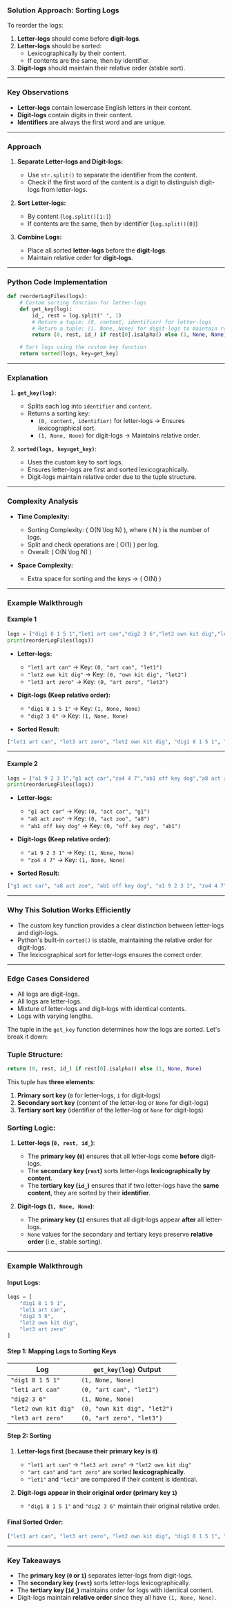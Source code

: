 ### **Solution Approach: Sorting Logs**

To reorder the logs:
1. **Letter-logs** should come before **digit-logs**.
2. **Letter-logs** should be sorted:
   - Lexicographically by their content.
   - If contents are the same, then by identifier.
3. **Digit-logs** should maintain their relative order (stable sort).

---

### **Key Observations**

- **Letter-logs** contain lowercase English letters in their content.
- **Digit-logs** contain digits in their content.
- **Identifiers** are always the first word and are unique.

---

### **Approach**

1. **Separate Letter-logs and Digit-logs:**
   - Use `str.split()` to separate the identifier from the content.
   - Check if the first word of the content is a digit to distinguish digit-logs from letter-logs.

2. **Sort Letter-logs:**
   - By content (`log.split()[1:]`)
   - If contents are the same, then by identifier (`log.split()[0]`)

3. **Combine Logs:**
   - Place all sorted **letter-logs** before the **digit-logs**.
   - Maintain relative order for **digit-logs**.

---

### **Python Code Implementation**

```python
def reorderLogFiles(logs):
    # Custom sorting function for letter-logs
    def get_key(log):
        id_, rest = log.split(" ", 1)
        # Return a tuple: (0, content, identifier) for letter-logs
        # Return a tuple: (1, None, None) for digit-logs to maintain relative order
        return (0, rest, id_) if rest[0].isalpha() else (1, None, None)

    # Sort logs using the custom key function
    return sorted(logs, key=get_key)
```

---

### **Explanation**

1. **`get_key(log)`**:
   - Splits each log into `identifier` and `content`.
   - Returns a sorting key:
     - `(0, content, identifier)` for letter-logs → Ensures lexicographical sort.
     - `(1, None, None)` for digit-logs → Maintains relative order.

2. **`sorted(logs, key=get_key)`**:
   - Uses the custom key to sort logs.
   - Ensures letter-logs are first and sorted lexicographically.
   - Digit-logs maintain relative order due to the tuple structure.

---

### **Complexity Analysis**

- **Time Complexity:**
  - Sorting Complexity: \( O(N \log N) \), where \( N \) is the number of logs.
  - Split and check operations are \( O(1) \) per log.
  - Overall: \( O(N \log N) \)

- **Space Complexity:**
  - Extra space for sorting and the keys → \( O(N) \)

---

### **Example Walkthrough**

#### **Example 1**
```python
logs = ["dig1 8 1 5 1","let1 art can","dig2 3 6","let2 own kit dig","let3 art zero"]
print(reorderLogFiles(logs))
```

- **Letter-logs:**
  - `"let1 art can"` → Key: `(0, "art can", "let1")`
  - `"let2 own kit dig"` → Key: `(0, "own kit dig", "let2")`
  - `"let3 art zero"` → Key: `(0, "art zero", "let3")`

- **Digit-logs (Keep relative order):**
  - `"dig1 8 1 5 1"` → Key: `(1, None, None)`
  - `"dig2 3 6"` → Key: `(1, None, None)`

- **Sorted Result:**
```python
["let1 art can", "let3 art zero", "let2 own kit dig", "dig1 8 1 5 1", "dig2 3 6"]
```

---

#### **Example 2**
```python
logs = ["a1 9 2 3 1","g1 act car","zo4 4 7","ab1 off key dog","a8 act zoo"]
print(reorderLogFiles(logs))
```

- **Letter-logs:**
  - `"g1 act car"` → Key: `(0, "act car", "g1")`
  - `"a8 act zoo"` → Key: `(0, "act zoo", "a8")`
  - `"ab1 off key dog"` → Key: `(0, "off key dog", "ab1")`

- **Digit-logs (Keep relative order):**
  - `"a1 9 2 3 1"` → Key: `(1, None, None)`
  - `"zo4 4 7"` → Key: `(1, None, None)`

- **Sorted Result:**
```python
["g1 act car", "a8 act zoo", "ab1 off key dog", "a1 9 2 3 1", "zo4 4 7"]
```

---

### **Why This Solution Works Efficiently**
- The custom key function provides a clear distinction between letter-logs and digit-logs.
- Python's built-in `sorted()` is stable, maintaining the relative order for digit-logs.
- The lexicographical sort for letter-logs ensures the correct order.

---

### **Edge Cases Considered**
- All logs are digit-logs.
- All logs are letter-logs.
- Mixture of letter-logs and digit-logs with identical contents.
- Logs with varying lengths.



The tuple in the `get_key` function determines how the logs are sorted. Let's break it down:

### **Tuple Structure:**
```python
return (0, rest, id_) if rest[0].isalpha() else (1, None, None)
```
This tuple has **three elements**:
1. **Primary sort key** (`0` for letter-logs, `1` for digit-logs)
2. **Secondary sort key** (content of the letter-log or `None` for digit-logs)
3. **Tertiary sort key** (identifier of the letter-log or `None` for digit-logs)

### **Sorting Logic:**
1. **Letter-logs (`0, rest, id_`)**:
   - The **primary key (`0`)** ensures that all letter-logs come **before** digit-logs.
   - The **secondary key (`rest`)** sorts letter-logs **lexicographically by content**.
   - The **tertiary key (`id_`)** ensures that if two letter-logs have the **same content**, they are sorted by their **identifier**.

2. **Digit-logs (`1, None, None`)**:
   - The **primary key (`1`)** ensures that all digit-logs appear **after** all letter-logs.
   - `None` values for the secondary and tertiary keys preserve **relative order** (i.e., stable sorting).

---

### **Example Walkthrough**
#### **Input Logs:**
```python
logs = [
    "dig1 8 1 5 1",
    "let1 art can",
    "dig2 3 6",
    "let2 own kit dig",
    "let3 art zero"
]
```
#### **Step 1: Mapping Logs to Sorting Keys**
| Log                 | `get_key(log)` Output       |
|---------------------|---------------------------|
| `"dig1 8 1 5 1"`   | `(1, None, None)`          |
| `"let1 art can"`   | `(0, "art can", "let1")`   |
| `"dig2 3 6"`       | `(1, None, None)`          |
| `"let2 own kit dig"` | `(0, "own kit dig", "let2")` |
| `"let3 art zero"`  | `(0, "art zero", "let3")`  |

#### **Step 2: Sorting**
1. **Letter-logs first (because their primary key is `0`)**
   - `"let1 art can"` → `"let3 art zero"` → `"let2 own kit dig"`
   - `"art can"` and `"art zero"` are sorted **lexicographically**.
   - `"let1"` and `"let3"` are compared if their content is identical.

2. **Digit-logs appear in their original order (primary key `1`)**
   - `"dig1 8 1 5 1"` and `"dig2 3 6"` maintain their original relative order.

#### **Final Sorted Order:**
```python
["let1 art can", "let3 art zero", "let2 own kit dig", "dig1 8 1 5 1", "dig2 3 6"]
```

---

### **Key Takeaways**
- The **primary key (`0` or `1`)** separates letter-logs from digit-logs.
- The **secondary key (`rest`)** sorts letter-logs lexicographically.
- The **tertiary key (`id_`)** maintains order for logs with identical content.
- Digit-logs maintain **relative order** since they all have `(1, None, None)`.
